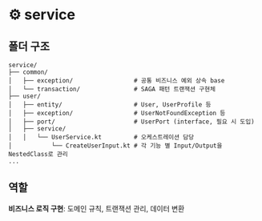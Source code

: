 # ⚙️ service

## 폴더 구조

```text
service/
├── common/
│   ├── exception/                 # 공통 비즈니스 예외 상속 base
│   └── transaction/               # SAGA 패턴 트랜잭션 구현체 
├── user/
│   ├── entity/                    # User, UserProfile 등
│   ├── exception/                 # UserNotFoundException 등   
│   ├── port/                      # UserPort (interface, 필요 시 도입) 
│   ├── service/
│   │   └── UserService.kt         # 오케스트레이션 담당
│           └── CreateUserInput.kt # 각 기능 별 Input/Output을 NestedClass로 관리
...
```

## 역할

**비즈니스 로직 구현**: 도메인 규칙, 트랜잭션 관리, 데이터 변환

